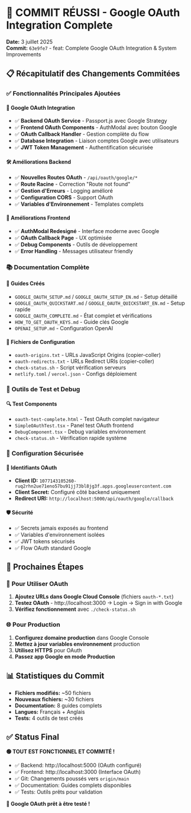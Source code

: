 # 🎉 COMMIT RÉUSSI - Google OAuth Integration Complete

**Date:** 3 juillet 2025  
**Commit:** `63e9fe7` - feat: Complete Google OAuth Integration & System Improvements

## 📋 Récapitulatif des Changements Commitées

### ✅ Fonctionnalités Principales Ajoutées

#### 🔐 **Google OAuth Integration**
- ✅ **Backend OAuth Service** - Passport.js avec Google Strategy
- ✅ **Frontend OAuth Components** - AuthModal avec bouton Google
- ✅ **OAuth Callback Handler** - Gestion complète du flow
- ✅ **Database Integration** - Liaison comptes Google avec utilisateurs
- ✅ **JWT Token Management** - Authentification sécurisée

#### 🛠️ **Améliorations Backend**
- ✅ **Nouvelles Routes OAuth** - `/api/oauth/google/*`
- ✅ **Route Racine** - Correction "Route not found"
- ✅ **Gestion d'Erreurs** - Logging amélioré
- ✅ **Configuration CORS** - Support OAuth
- ✅ **Variables d'Environnement** - Templates complets

#### 🎨 **Améliorations Frontend**
- ✅ **AuthModal Redesigné** - Interface moderne avec Google
- ✅ **OAuth Callback Page** - UX optimisée
- ✅ **Debug Components** - Outils de développement
- ✅ **Error Handling** - Messages utilisateur friendly

### 📚 **Documentation Complète**

#### 📖 **Guides Créés**
- `GOOGLE_OAUTH_SETUP.md` / `GOOGLE_OAUTH_SETUP_EN.md` - Setup détaillé
- `GOOGLE_OAUTH_QUICKSTART.md` / `GOOGLE_OAUTH_QUICKSTART_EN.md` - Setup rapide
- `GOOGLE_OAUTH_COMPLETE.md` - État complet et vérifications
- `HOW_TO_GET_OAUTH_KEYS.md` - Guide clés Google
- `OPENAI_SETUP.md` - Configuration OpenAI

#### 🔧 **Fichiers de Configuration**
- `oauth-origins.txt` - URLs JavaScript Origins (copier-coller)
- `oauth-redirects.txt` - URLs Redirect URIs (copier-coller)
- `check-status.sh` - Script vérification serveurs
- `netlify.toml` / `vercel.json` - Configs déploiement

### 🧪 **Outils de Test et Debug**

#### 🔍 **Test Components**
- `oauth-test-complete.html` - Test OAuth complet navigateur
- `SimpleOAuthTest.tsx` - Panel test OAuth frontend
- `DebugComponent.tsx` - Debug variables environnement
- `check-status.sh` - Vérification rapide système

### 🔐 **Configuration Sécurisée**

#### 🔑 **Identifiants OAuth**
- **Client ID:** `1077143105260-ruq2rhn2ue71eno57bu91jj73bl8jg3f.apps.googleusercontent.com`
- **Client Secret:** Configuré côté backend uniquement
- **Redirect URI:** `http://localhost:5000/api/oauth/google/callback`

#### 🛡️ **Sécurité**
- ✅ Secrets jamais exposés au frontend
- ✅ Variables d'environnement isolées
- ✅ JWT tokens sécurisés
- ✅ Flow OAuth standard Google

## 🚀 **Prochaines Étapes**

### 🎯 **Pour Utiliser OAuth**
1. **Ajoutez URLs dans Google Cloud Console** (fichiers `oauth-*.txt`)
2. **Testez OAuth** - http://localhost:3000 → Login → Sign in with Google
3. **Vérifiez fonctionnement** avec `./check-status.sh`

### 🌐 **Pour Production**
1. **Configurez domaine production** dans Google Console
2. **Mettez à jour variables environnement** production
3. **Utilisez HTTPS** pour OAuth
4. **Passez app Google en mode Production**

## 📊 **Statistiques du Commit**

- **Fichiers modifiés:** ~50 fichiers
- **Nouveaux fichiers:** ~30 fichiers
- **Documentation:** 8 guides complets
- **Langues:** Français + Anglais
- **Tests:** 4 outils de test créés

## ✅ **Status Final**

**🟢 TOUT EST FONCTIONNEL ET COMMITÉ !**

- ✅ Backend: http://localhost:5000 (OAuth configuré)
- ✅ Frontend: http://localhost:3000 (Interface OAuth)
- ✅ Git: Changements poussés vers `origin/main`
- ✅ Documentation: Guides complets disponibles
- ✅ Tests: Outils prêts pour validation

**🎉 Google OAuth prêt à être testé !**
